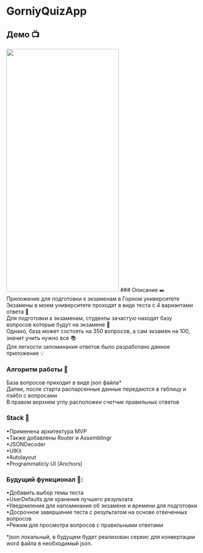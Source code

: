 # GorniyQuizApp
## Демо 📺
<img src="https://github.com/grilyuk/GorniyQuizApp/blob/main/IMG_6912.GIF" width="295" height="638" />
### Описание ✒️
Приложение для подготовки к экзаменам в Горном университете<br />
Экзамены в моем университете проходят в виде теста с 4 вариантами ответа 📃<br />
Для подготовки к экзаменам, студенты зачастую находят базу вопросов которые будут на экзамене 📖<br />
Однако, база может состоять на 350 вопросов, а сам экзамен на 100, значит учить нужно все 📚<br />
Для легкости запоминания ответов было разработано данное приложение 💡<br />

### Алгоритм работы 🤖
База вопросов приходит в виде json файла*<br />
Далее, после старта распарсенные данные передаются в таблицу и лэйбл с вопросами<br />
В правом верхнем углу расположен счетчик правильных ответов<br />

### Stack 🥞
•Применена архитектура MVP<br />
•Также добавлены Router и Assemblingr<br />
•JSONDecoder<br />
•UIKit<br />
•Autolayout<br />
•Programmaticly UI (Anchors)<br />

### Будущий функционал 🔮:<br />
•Добавить выбор темы теста<br />
•UserDefaults для хранения лучшего результата<br />
•Уведомления для напоминания об экзамене и времени для подготовки<br />
•Досрочное завершение теста с результатом на основе отвеченных вопросов<br />
•Режим для просмотра вопросов с правильными ответами<br />

*json локальный, в будущем будет реализован сервис для конвертации word файла в необходимый json.
